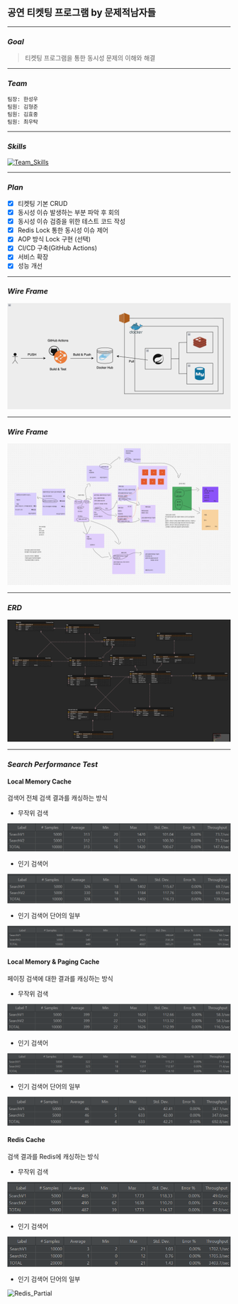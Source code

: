 ## 공연 티켓팅 프로그램 by 문제적남자들

---
### _Goal_

> 티켓팅 프로그램을 통한 동시성 문제의 이해와 해결
---
### _Team_
`팀장: 한성우`
<br>
`팀원: 김형준`
<br>
`팀원: 김효중`
<br>
`팀원: 최우탁`

---
### _Skills_
[![Team_Skills](https://skillicons.dev/icons?i=github,spring,mysql,redis,aws,docker)](https://skillicons.dev)

---
### _Plan_
- [x] 티켓팅 기본 CRUD
- [x] 동시성 이슈 발생하는 부분 파악 후 회의
- [x] 동시성 이슈 검증을 위한 테스트 코드 작성
- [x] Redis Lock 통한 동시성 이슈 제어
- [x] AOP 방식 Lock 구현 (선택)
- [x] CI/CD 구축(GitHub Actions)
- [x] 서비스 확장
- [x] 성능 개선

---
### _Wire Frame_
![Architecture](https://github.com/legoChoi/sparta-ticketing/blob/master/architecture.png?raw=true)

---
### _Wire Frame_
![Ticketing_ERD](https://github.com/legoChoi/sparta-ticketing/blob/master/wire_frame.png?raw=true)

---

### _ERD_
![Ticketing_ERD](https://github.com/legoChoi/sparta-ticketing/blob/master/erd.png?raw=true)

---

### _Search Performance Test_
#### Local Memory Cache
검색어 전체 검색 결과를 캐싱하는 방식

- 무작위 검색

![Local_Random](https://github.com/legoChoi/sparta-ticketing/blob/master/local_memory_random_search.png?raw=true)

- 인기 검색어

![Local_Best](https://github.com/legoChoi/sparta-ticketing/blob/master/local_memory_best.png?raw=true)

- 인기 검색어 단어의 일부

![Local_Partial](https://github.com/legoChoi/sparta-ticketing/blob/master/local_memory_best_partial.png?raw=true)

#### Local Memory & Paging Cache
페이징 검색에 대한 결과를 캐싱하는 방식

- 무작위 검색

![Paging_Random](https://github.com/legoChoi/sparta-ticketing/blob/master/paging_cache_random_search.png?raw=true)

- 인기 검색어

![Paging_Best](https://github.com/legoChoi/sparta-ticketing/blob/master/paging_cache_best.png?raw=true)

- 인기 검색어 단어의 일부

![Paging_Partial](https://github.com/legoChoi/sparta-ticketing/blob/master/paging_cache_best_partial.png?raw=true)


#### Redis Cache
검색 결과를 Redis에 캐싱하는 방식

- 무작위 검색

![Redis_Random](https://github.com/legoChoi/sparta-ticketing/blob/master/redis_random_search.png?raw=true)

- 인기 검색어

![Redis_Best](https://github.com/legoChoi/sparta-ticketing/blob/master/redis_best.png?raw=true)

- 인기 검색어 단어의 일부

![Redis_Partial](https://github.com/legoChoi/sparta-ticketing/blob/master/redis_partial_best.png?raw=true)
